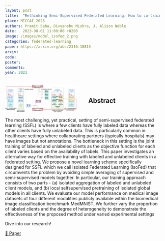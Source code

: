 ```yaml
---
layout: post
title:  "Rethinking Semi-Supervised Federated Learning: How to co-train fully-labeled and fully-unlabeled client imaging data"
place: MICCAI 2023
authors: Pramit Saha, Divyanshu Mishra, J. Alison Noble
date:   2023-08-01 11:00:00 +0200
image: /images/model_isofed_2.png
categories: federated-learning
paper: https://arxiv.org/abs/2310.18815
arxiv:
code: 
poster: 
comments:
year: 2023 
---
```


<style>
@media (max-width: 500px) {
    .container {
        flex-direction: column;
        align-items: left;
    }
</style>


<div class="container" style="display: flex; align-items: center;">
    <div class="image" style="flex: 1; margin-right: 1cm;">
        <img src="/images/model_isofed_2.png" alt="Image" style="max-width:100%; height:auto;">
    </div>
    <div class="content" style="flex: 1;">
        <h2>Abstract</h2>
        <p>
</p>
    </div>
</div>


The most challenging, yet practical, setting of semi-supervised
federated learning (SSFL) is where a few clients have fully labeled data
whereas the other clients have fully unlabeled data. This is particularly
common in healthcare settings where collaborating partners (typically
hospitals) may have images but not annotations. The bottleneck in this
setting is the joint training of labeled and unlabeled clients as the objective function for each client varies based on the availability of labels.
This paper investigates an alternative way for effective training with labeled and unlabeled clients in a federated setting. We propose a novel
learning scheme specifically designed for SSFL which we call Isolated
Federated Learning (IsoFed) that circumvents the problem by avoiding simple averaging of supervised and semi-supervised models together.
In particular, our training approach consists of two parts - (a) isolated
aggregation of labeled and unlabeled client models, and (b) local selfsupervised pretraining of isolated global models in all clients. We evaluate our model performance on medical image datasets of four different
modalities publicly available within the biomedical image classification
benchmark MedMNIST. We further vary the proportion of labeled clients
and the degree of heterogeneity to demonstrate the effectiveness of the
proposed method under varied experimental settings

Dive into our research!

<a href="https://arxiv.org/abs/2310.18815">&#x1F4C4; Paper</a> 
